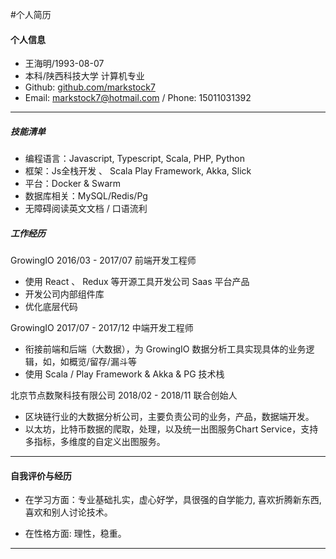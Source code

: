 #个人简历
#### 个人信息

 - 王海明/1993-08-07
 - 本科/陕西科技大学 计算机专业 
 - Github: [github.com/markstock7](https://github.com/markstock7) 
 - Email: markstock7@hotmail.com / Phone: 15011031392
 
---

##### 技能清单

- 编程语言：Javascript, Typescript, Scala, PHP, Python
- 框架：Js全栈开发 、 Scala Play Framework, Akka, Slick
- 平台：Docker & Swarm
- 数据库相关：MySQL/Redis/Pg
- 无障碍阅读英文文档 / 口语流利

##### 工作经历

GrowingIO 2016/03 - 2017/07 前端开发工程师 
	
* 使用 React 、 Redux 等开源工具开发公司 Saas 平台产品
* 开发公司内部组件库
* 优化底层代码

GrowingIO 2017/07 - 2017/12 中端开发工程师 

* 衔接前端和后端（大数据），为 GrowingIO 数据分析工具实现具体的业务逻辑，如，如概览/留存/漏斗等
* 使用 Scala / Play Framework & Akka & PG 技术栈

北京节点数聚科技有限公司 2018/02 - 2018/11 联合创始人

* 区块链行业的大数据分析公司，主要负责公司的业务，产品，数据端开发。
* 以太坊，比特币数据的爬取，处理，以及统一出图服务Chart Service，支持多指标，多维度的自定义出图服务。


---
#### 自我评价与经历
* 在学习方面：专业基础扎实，虚心好学，具很强的自学能力, 喜欢折腾新东西, 喜欢和别人讨论技术。
		
* 在性格方面: 理性，稳重。

---

